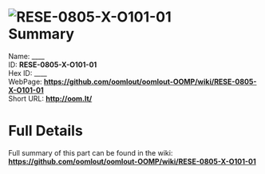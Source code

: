 
![RESE-0805-X-O101-01](https://github.com/oomlout/oomlout-OOMP/blob/master/parts/RESE-0805-X-O101-01/RESE-0805-X-O101-01_420.jpg)   
Summary
=================
  
Name: ____    
ID: __RESE-0805-X-O101-01__   
Hex ID: ____   
WebPage: __https://github.com/oomlout/oomlout-OOMP/wiki/RESE-0805-X-O101-01__   
Short URL: __http://oom.lt/__   

Full Details
==========================
Full summary of this part can be found in the wiki:   
__https://github.com/oomlout/oomlout-OOMP/wiki/RESE-0805-X-O101-01__    

